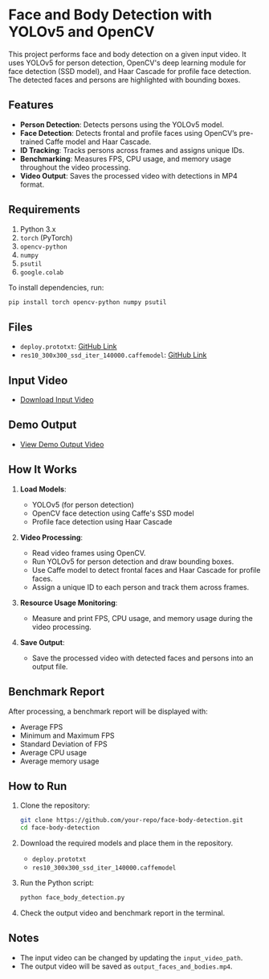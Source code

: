 # Face and Body Detection with YOLOv5 and OpenCV

This project performs face and body detection on a given input video. It uses YOLOv5 for person detection, OpenCV's deep learning module for face detection (SSD model), and Haar Cascade for profile face detection. The detected faces and persons are highlighted with bounding boxes.

## Features

- **Person Detection**: Detects persons using the YOLOv5 model.
- **Face Detection**: Detects frontal and profile faces using OpenCV’s pre-trained Caffe model and Haar Cascade.
- **ID Tracking**: Tracks persons across frames and assigns unique IDs.
- **Benchmarking**: Measures FPS, CPU usage, and memory usage throughout the video processing.
- **Video Output**: Saves the processed video with detections in MP4 format.

## Requirements

1. Python 3.x
2. `torch` (PyTorch)
3. `opencv-python`
4. `numpy`
5. `psutil`
6. `google.colab`

To install dependencies, run:
```bash
pip install torch opencv-python numpy psutil
```

## Files

- `deploy.prototxt`: [GitHub Link](https://github.com/KanishkaRajendran/Face_Recognition/blob/main/deploy.prototxt)
- `res10_300x300_ssd_iter_140000.caffemodel`: [GitHub Link](https://github.com/KanishkaRajendran/Face_Recognition/blob/main/res10_300x300_ssd_iter_140000.caffemodel)

## Input Video

- [Download Input Video](https://drive.google.com/file/d/1d5vAR35Xx9bzTax4Lm9DelhDvTiNINNb/view?usp=drive_link)

## Demo Output

- [View Demo Output Video](https://drive.google.com/file/d/1zrXFVVAjnQDYgFcgKutTeAptSrlpe9eF/view?usp=drive_link)

## How It Works

1. **Load Models**:
   - YOLOv5 (for person detection)
   - OpenCV face detection using Caffe's SSD model
   - Profile face detection using Haar Cascade

2. **Video Processing**:
   - Read video frames using OpenCV.
   - Run YOLOv5 for person detection and draw bounding boxes.
   - Use Caffe model to detect frontal faces and Haar Cascade for profile faces.
   - Assign a unique ID to each person and track them across frames.

3. **Resource Usage Monitoring**:
   - Measure and print FPS, CPU usage, and memory usage during the video processing.

4. **Save Output**: 
   - Save the processed video with detected faces and persons into an output file.

## Benchmark Report

After processing, a benchmark report will be displayed with:
- Average FPS
- Minimum and Maximum FPS
- Standard Deviation of FPS
- Average CPU usage
- Average memory usage

## How to Run

1. Clone the repository:
   ```bash
   git clone https://github.com/your-repo/face-body-detection.git
   cd face-body-detection
   ```

2. Download the required models and place them in the repository.
   - `deploy.prototxt`
   - `res10_300x300_ssd_iter_140000.caffemodel`

3. Run the Python script:
   ```bash
   python face_body_detection.py
   ```

4. Check the output video and benchmark report in the terminal.

## Notes

- The input video can be changed by updating the `input_video_path`.
- The output video will be saved as `output_faces_and_bodies.mp4`.
